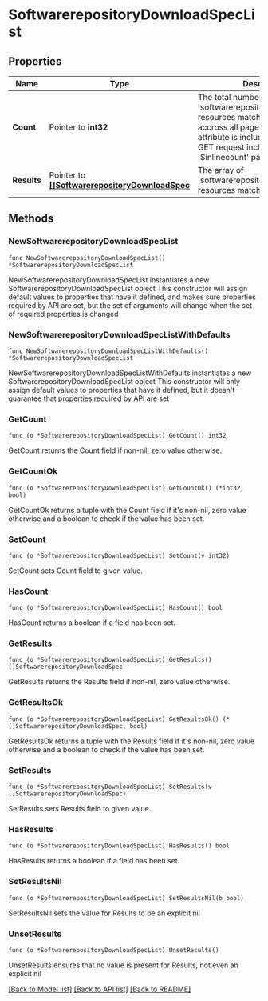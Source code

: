 # SoftwarerepositoryDownloadSpecList

## Properties

Name | Type | Description | Notes
------------ | ------------- | ------------- | -------------
**Count** | Pointer to **int32** | The total number of &#39;softwarerepository.DownloadSpec&#39; resources matching the request, accross all pages. The &#39;Count&#39; attribute is included when the HTTP GET request includes the &#39;$inlinecount&#39; parameter. | [optional] 
**Results** | Pointer to [**[]SoftwarerepositoryDownloadSpec**](softwarerepository.DownloadSpec.md) | The array of &#39;softwarerepository.DownloadSpec&#39; resources matching the request. | [optional] 

## Methods

### NewSoftwarerepositoryDownloadSpecList

`func NewSoftwarerepositoryDownloadSpecList() *SoftwarerepositoryDownloadSpecList`

NewSoftwarerepositoryDownloadSpecList instantiates a new SoftwarerepositoryDownloadSpecList object
This constructor will assign default values to properties that have it defined,
and makes sure properties required by API are set, but the set of arguments
will change when the set of required properties is changed

### NewSoftwarerepositoryDownloadSpecListWithDefaults

`func NewSoftwarerepositoryDownloadSpecListWithDefaults() *SoftwarerepositoryDownloadSpecList`

NewSoftwarerepositoryDownloadSpecListWithDefaults instantiates a new SoftwarerepositoryDownloadSpecList object
This constructor will only assign default values to properties that have it defined,
but it doesn't guarantee that properties required by API are set

### GetCount

`func (o *SoftwarerepositoryDownloadSpecList) GetCount() int32`

GetCount returns the Count field if non-nil, zero value otherwise.

### GetCountOk

`func (o *SoftwarerepositoryDownloadSpecList) GetCountOk() (*int32, bool)`

GetCountOk returns a tuple with the Count field if it's non-nil, zero value otherwise
and a boolean to check if the value has been set.

### SetCount

`func (o *SoftwarerepositoryDownloadSpecList) SetCount(v int32)`

SetCount sets Count field to given value.

### HasCount

`func (o *SoftwarerepositoryDownloadSpecList) HasCount() bool`

HasCount returns a boolean if a field has been set.

### GetResults

`func (o *SoftwarerepositoryDownloadSpecList) GetResults() []SoftwarerepositoryDownloadSpec`

GetResults returns the Results field if non-nil, zero value otherwise.

### GetResultsOk

`func (o *SoftwarerepositoryDownloadSpecList) GetResultsOk() (*[]SoftwarerepositoryDownloadSpec, bool)`

GetResultsOk returns a tuple with the Results field if it's non-nil, zero value otherwise
and a boolean to check if the value has been set.

### SetResults

`func (o *SoftwarerepositoryDownloadSpecList) SetResults(v []SoftwarerepositoryDownloadSpec)`

SetResults sets Results field to given value.

### HasResults

`func (o *SoftwarerepositoryDownloadSpecList) HasResults() bool`

HasResults returns a boolean if a field has been set.

### SetResultsNil

`func (o *SoftwarerepositoryDownloadSpecList) SetResultsNil(b bool)`

 SetResultsNil sets the value for Results to be an explicit nil

### UnsetResults
`func (o *SoftwarerepositoryDownloadSpecList) UnsetResults()`

UnsetResults ensures that no value is present for Results, not even an explicit nil

[[Back to Model list]](../README.md#documentation-for-models) [[Back to API list]](../README.md#documentation-for-api-endpoints) [[Back to README]](../README.md)


